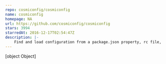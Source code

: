 ```yaml
---
repo: cosmiconfig/cosmiconfig
name: cosmiconfig
homepage: NA
url: https://github.com/cosmiconfig/cosmiconfig
stars: 3994
starredAt: 2016-12-17T02:54:47Z
description: |-
    Find and load configuration from a package.json property, rc file, TypeScript module, and more!
---
```


[object Object]
